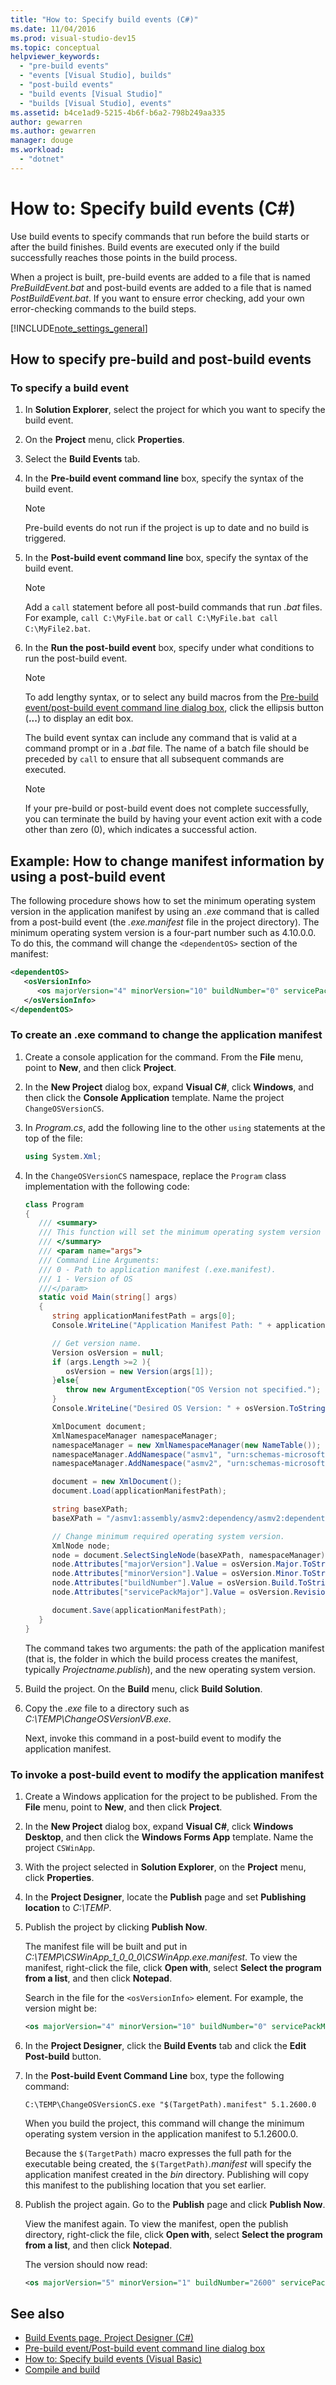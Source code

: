 ```yaml
---
title: "How to: Specify build events (C#)"
ms.date: 11/04/2016
ms.prod: visual-studio-dev15
ms.topic: conceptual
helpviewer_keywords:
  - "pre-build events"
  - "events [Visual Studio], builds"
  - "post-build events"
  - "build events [Visual Studio]"
  - "builds [Visual Studio], events"
ms.assetid: b4ce1ad9-5215-4b6f-b6a2-798b249aa335
author: gewarren
ms.author: gewarren
manager: douge
ms.workload:
  - "dotnet"
---
```

# How to: Specify build events (C#)

Use build events to specify commands that run before the build starts or after the build finishes. Build events are executed only if the build successfully reaches those points in the build process.

When a project is built, pre-build events are added to a file that is named *PreBuildEvent.bat* and post-build events are added to a file that is named *PostBuildEvent.bat*. If you want to ensure error checking, add your own error-checking commands to the build steps.

[!INCLUDE[note_settings_general](../data-tools/includes/note_settings_general_md.md)]

## How to specify pre-build and post-build events

### To specify a build event

1.  In **Solution Explorer**, select the project for which you want to specify the build event.

2.  On the **Project** menu, click **Properties**.

3.  Select the **Build Events** tab.

4.  In the **Pre-build event command line** box, specify the syntax of the build event.

    > [!NOTE]
    > Pre-build events do not run if the project is up to date and no build is triggered.

5.  In the **Post-build event command line** box, specify the syntax of the build event.

    > [!NOTE]
    > Add a `call` statement before all post-build commands that run *.bat* files. For example, `call C:\MyFile.bat` or `call C:\MyFile.bat call C:\MyFile2.bat`.

6.  In the **Run the post-build event** box, specify under what conditions to run the post-build event.

    > [!NOTE]
    > To add lengthy syntax, or to select any build macros from the [Pre-build event/post-build event command line dialog box](../ide/reference/pre-build-event-post-build-event-command-line-dialog-box.md), click the ellipsis button (**...**) to display an edit box.

     The build event syntax can include any command that is valid at a command prompt or in a *.bat* file. The name of a batch file should be preceded by `call` to ensure that all subsequent commands are executed.

    > [!NOTE]
    > If your pre-build or post-build event does not complete successfully, you can terminate the build by having your event action exit with a code other than zero (0), which indicates a successful action.

## Example: How to change manifest information by using a post-build event

The following procedure shows how to set the minimum operating system version in the application manifest by using an *.exe* command that is called from a post-build event (the *.exe.manifest* file in the project directory). The minimum operating system version is a four-part number such as 4.10.0.0. To do this, the command will change the `<dependentOS>` section of the manifest:

```xml
<dependentOS>
   <osVersionInfo>
      <os majorVersion="4" minorVersion="10" buildNumber="0" servicePackMajor="0" />
   </osVersionInfo>
</dependentOS>
```

### To create an .exe command to change the application manifest

1. Create a console application for the command. From the **File** menu, point to **New**, and then click **Project**.

2. In the **New Project** dialog box, expand **Visual C#**, click **Windows**, and then click the **Console Application** template. Name the project `ChangeOSVersionCS`.

3. In *Program.cs*, add the following line to the other `using` statements at the top of the file:

   ```csharp
   using System.Xml;
   ```

4. In the `ChangeOSVersionCS` namespace, replace the `Program` class implementation with the following code:

   ```csharp
   class Program
   {
      /// <summary>
      /// This function will set the minimum operating system version for a ClickOnce application.
      /// </summary>
      /// <param name="args">
      /// Command Line Arguments:
      /// 0 - Path to application manifest (.exe.manifest).
      /// 1 - Version of OS
      ///</param>
      static void Main(string[] args)
      {
         string applicationManifestPath = args[0];
         Console.WriteLine("Application Manifest Path: " + applicationManifestPath);

         // Get version name.
         Version osVersion = null;
         if (args.Length >=2 ){
            osVersion = new Version(args[1]);
         }else{
            throw new ArgumentException("OS Version not specified.");
         }
         Console.WriteLine("Desired OS Version: " + osVersion.ToString());

         XmlDocument document;
         XmlNamespaceManager namespaceManager;
         namespaceManager = new XmlNamespaceManager(new NameTable());
         namespaceManager.AddNamespace("asmv1", "urn:schemas-microsoft-com:asm.v1");
         namespaceManager.AddNamespace("asmv2", "urn:schemas-microsoft-com:asm.v2");

         document = new XmlDocument();
         document.Load(applicationManifestPath);

         string baseXPath;
         baseXPath = "/asmv1:assembly/asmv2:dependency/asmv2:dependentOS/asmv2:osVersionInfo/asmv2:os";

         // Change minimum required operating system version.
         XmlNode node;
         node = document.SelectSingleNode(baseXPath, namespaceManager);
         node.Attributes["majorVersion"].Value = osVersion.Major.ToString();
         node.Attributes["minorVersion"].Value = osVersion.Minor.ToString();
         node.Attributes["buildNumber"].Value = osVersion.Build.ToString();
         node.Attributes["servicePackMajor"].Value = osVersion.Revision.ToString();

         document.Save(applicationManifestPath);
      }
   }
   ```

    The command takes two arguments: the path of the application manifest (that is, the folder in which the build process creates the manifest, typically *Projectname.publish*), and the new operating system version.

5. Build the project. On the **Build** menu, click **Build Solution**.

6. Copy the *.exe* file to a directory such as *C:\TEMP\ChangeOSVersionVB.exe*.

   Next, invoke this command in a post-build event to modify the application manifest.

### To invoke a post-build event to modify the application manifest

1.  Create a Windows application for the project to be published. From the **File** menu, point to **New**, and then click **Project**.

2.  In the **New Project** dialog box, expand **Visual C#**, click **Windows Desktop**, and then click the **Windows Forms App** template. Name the project `CSWinApp`.

3.  With the project selected in **Solution Explorer**, on the **Project** menu, click **Properties**.

4.  In the **Project Designer**, locate the **Publish** page and set **Publishing location** to *C:\TEMP*.

5.  Publish the project by clicking **Publish Now**.

     The manifest file will be built and put in *C:\TEMP\CSWinApp_1_0_0_0\CSWinApp.exe.manifest*. To view the manifest, right-click the file, click **Open with**, select **Select the program from a list**, and then click **Notepad**.

     Search in the file for the `<osVersionInfo>` element. For example, the version might be:

    ```xml
    <os majorVersion="4" minorVersion="10" buildNumber="0" servicePackMajor="0" />
    ```

6.  In the **Project Designer**, click the **Build Events** tab and click the **Edit Post-build** button.

7.  In the **Post-build Event Command Line** box, type the following command:

     `C:\TEMP\ChangeOSVersionCS.exe "$(TargetPath).manifest" 5.1.2600.0`

     When you build the project, this command will change the minimum operating system version in the application manifest to 5.1.2600.0.

     Because the `$(TargetPath)` macro expresses the full path for the executable being created,  the `$(TargetPath)`*.manifest* will specify the application manifest created in the *bin* directory. Publishing will copy this manifest to the publishing location that you set earlier.

8.  Publish the project again. Go to the **Publish** page and click **Publish Now**.

     View the manifest again. To view the manifest, open the publish directory, right-click the file, click **Open with**, select **Select the program from a list**, and then click **Notepad**.

     The version should now read:

    ```xml
    <os majorVersion="5" minorVersion="1" buildNumber="2600" servicePackMajor="0" />
    ```

## See also

- [Build Events page, Project Designer (C#)](../ide/reference/build-events-page-project-designer-csharp.md)
- [Pre-build event/Post-build event command line dialog box](../ide/reference/pre-build-event-post-build-event-command-line-dialog-box.md)
- [How to: Specify build events (Visual Basic)](../ide/how-to-specify-build-events-visual-basic.md)
- [Compile and build](../ide/compiling-and-building-in-visual-studio.md)